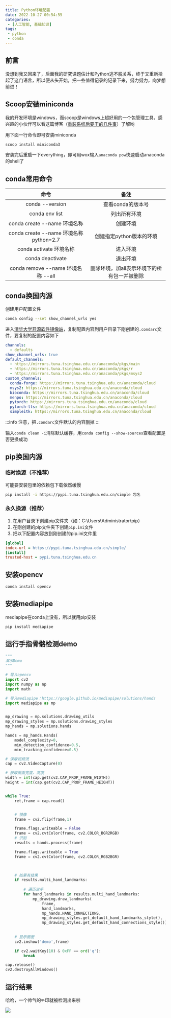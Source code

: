 ```yaml
---
title: Python环境配置
date: 2022-10-27 00:54:55
categories:
 - [人工智能, 基础知识]
tags: 
 - python
 - conda
---
```


## 前言
没想到我又回来了，后面我的研究课题估计和Python逃不脱关系，终于又重新拾起了这门语言，所以便从头开始，把一些值得记录的记录下来，努力努力，向梦想前进！

## Scoop安装miniconda
我的开发环境是windows，而scoop是windows上超好用的一个包管理工具，感兴趣的小伙伴可以看这篇博客（[重装系统后要干的几件事](https://blog.aayu.today/skill/environment-configuration/20210123/)）了解哟

用下面一行命令即可安装miniconda
```bash
scoop install miniconda3
```

安装完后重启一下everything，即可用wox输入`anaconda pow`快速启动anaconda的shell了

## conda常用命令
|                  命令                   |                    备注                     |
| :-------------------------------------: | :-----------------------------------------: |
|             conda --version             |              查看conda的版本号              |
|             conda env list              |                列出所有环境                 |
|      conda create --name 环境名称       |                  创建环境                   |
| conda create --name 环境名称 python=2.7 |          创建指定python版本的环境           |
|         conda activate 环境名称         |                  进入环境                   |
|            conda deactivate             |                  退出环境                   |
|   conda remove --name 环境名称 --all    | 删除环境，加all表示环境下的所有包一并被删除 |

## conda换国内源
创建用户配置文件
```bash
conda config --set show_channel_urls yes
```

进入[清华大学开源软件镜像站](https://mirrors.tuna.tsinghua.edu.cn/help/anaconda/)，复制配置内容到用户目录下刚创建的`.condarc`文件，要复制的配置内容如下
```yml
channels:
  - defaults
show_channel_urls: true
default_channels:
  - https://mirrors.tuna.tsinghua.edu.cn/anaconda/pkgs/main
  - https://mirrors.tuna.tsinghua.edu.cn/anaconda/pkgs/r
  - https://mirrors.tuna.tsinghua.edu.cn/anaconda/pkgs/msys2
custom_channels:
  conda-forge: https://mirrors.tuna.tsinghua.edu.cn/anaconda/cloud
  msys2: https://mirrors.tuna.tsinghua.edu.cn/anaconda/cloud
  bioconda: https://mirrors.tuna.tsinghua.edu.cn/anaconda/cloud
  menpo: https://mirrors.tuna.tsinghua.edu.cn/anaconda/cloud
  pytorch: https://mirrors.tuna.tsinghua.edu.cn/anaconda/cloud
  pytorch-lts: https://mirrors.tuna.tsinghua.edu.cn/anaconda/cloud
  simpleitk: https://mirrors.tuna.tsinghua.edu.cn/anaconda/cloud
```

:::info
注意，把`.condarc`文件默认的内容删掉
:::

输入`conda clean -i`清除默认缓存，用`conda config --show-sources`查看配置是否更换成功

## pip换国内源
### 临时换源（不推荐）
可能要安装包里的依赖包下载依然缓慢
```bash
pip install -i https://pypi.tuna.tsinghua.edu.cn/simple 包名
```

### 永久换源（推荐）
1. 在用户目录下创建pip文件夹（如：C:\Users\Administrator\pip）
2. 在刚创建的pip文件夹下创建`pip.ini`文件
3. 把以下配置内容放到刚创建的pip.ini文件里
```ini
[global]
index-url = https://pypi.tuna.tsinghua.edu.cn/simple/
[install]
trusted-host = pypi.tuna.tsinghua.edu.cn
```

## 安装opencv
```bash
conda install opencv
```

## 安装mediapipe
mediapipe在conda上没有，所以就用pip安装
```bash
pip install mediapipe
```

## 运行手指骨骼检测demo
```python
"""
演示Demo
"""

# 导入opencv
import cv2
import numpy as np
import math

# 导入mediapipe：https://google.github.io/mediapipe/solutions/hands
import mediapipe as mp


mp_drawing = mp.solutions.drawing_utils
mp_drawing_styles = mp.solutions.drawing_styles
mp_hands = mp.solutions.hands

hands = mp_hands.Hands(
    model_complexity=0,
    min_detection_confidence=0.5,
    min_tracking_confidence=0.5)

# 读取视频流
cap = cv2.VideoCapture(0)

# 获取画面宽度、高度
width = int(cap.get(cv2.CAP_PROP_FRAME_WIDTH))
height = int(cap.get(cv2.CAP_PROP_FRAME_HEIGHT))


while True:
    ret,frame = cap.read()


    # 镜像
    frame = cv2.flip(frame,1)

    frame.flags.writeable = False
    frame = cv2.cvtColor(frame, cv2.COLOR_BGR2RGB)
    # 识别
    results = hands.process(frame)

    frame.flags.writeable = True
    frame = cv2.cvtColor(frame, cv2.COLOR_RGB2BGR)

    

    # 如果有结果
    if results.multi_hand_landmarks:
        
        # 遍历双手
        for hand_landmarks in results.multi_hand_landmarks:
            mp_drawing.draw_landmarks(
                frame,
                hand_landmarks,
                mp_hands.HAND_CONNECTIONS,
                mp_drawing_styles.get_default_hand_landmarks_style(),
                mp_drawing_styles.get_default_hand_connections_style())
            
    
    # 显示画面
    cv2.imshow('demo',frame)

    if cv2.waitKey(10) & 0xFF == ord('q'):
        break

cap.release()
cv2.destroyAllWindows()
```

## 运行结果
哈哈，一个帅气的`午`印就被检测出来啦

![](https://image.aayu.today/uploads/2022/10/27/202210270141776.png)
